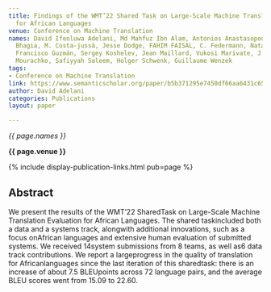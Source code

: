 ```yaml
---
title: Findings of the WMT’22 Shared Task on Large-Scale Machine Translation Evaluation
  for African Languages
venue: Conference on Machine Translation
names: David Ifeoluwa Adelani, Md Mahfuz Ibn Alam, Antonios Anastasopoulos, Akshita
  Bhagia, M. Costa-jussà, Jesse Dodge, FAHIM FAISAL, C. Federmann, Natalia Fedorova,
  Francisco Guzmán, Sergey Koshelev, Jean Maillard, Vukosi Marivate, J. Mbuya, Alexandre
  Mourachko, Safiyyah Saleem, Holger Schwenk, Guillaume Wenzek
tags:
- Conference on Machine Translation
link: https://www.semanticscholar.org/paper/b5b371295e7450df66aa6431c657baaf735290a1
author: David Adelani
categories: Publications
layout: paper

---
```


*{{ page.names }}*

**{{ page.venue }}**

{% include display-publication-links.html pub=page %}

## Abstract

We present the results of the WMT’22 SharedTask on Large-Scale Machine Translation Evaluation for African Languages. The shared taskincluded both a data and a systems track, alongwith additional innovations, such as a focus onAfrican languages and extensive human evaluation of submitted systems. We received 14system submissions from 8 teams, as well as6 data track contributions. We report a largeprogress in the quality of translation for Africanlanguages since the last iteration of this sharedtask: there is an increase of about 7.5 BLEUpoints across 72 language pairs, and the average BLEU scores went from 15.09 to 22.60.